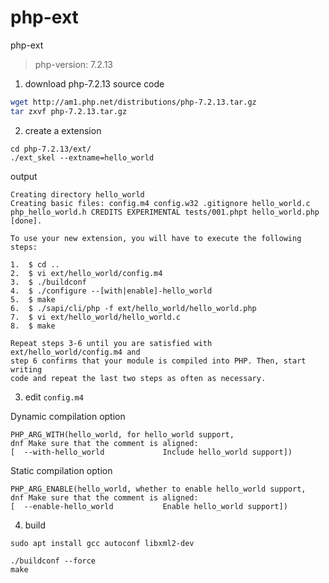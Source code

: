 # php-ext
php-ext

> php-version: 7.2.13

1. download php-7.2.13 source code
```sh
wget http://am1.php.net/distributions/php-7.2.13.tar.gz
tar zxvf php-7.2.13.tar.gz
``` 

2. create a extension
```
cd php-7.2.13/ext/
./ext_skel --extname=hello_world
```
output
```
Creating directory hello_world
Creating basic files: config.m4 config.w32 .gitignore hello_world.c php_hello_world.h CREDITS EXPERIMENTAL tests/001.phpt hello_world.php [done].

To use your new extension, you will have to execute the following steps:

1.  $ cd ..
2.  $ vi ext/hello_world/config.m4
3.  $ ./buildconf
4.  $ ./configure --[with|enable]-hello_world
5.  $ make
6.  $ ./sapi/cli/php -f ext/hello_world/hello_world.php
7.  $ vi ext/hello_world/hello_world.c
8.  $ make

Repeat steps 3-6 until you are satisfied with ext/hello_world/config.m4 and
step 6 confirms that your module is compiled into PHP. Then, start writing
code and repeat the last two steps as often as necessary.
```

3. edit `config.m4`

Dynamic compilation option
```
PHP_ARG_WITH(hello_world, for hello_world support,
dnf Make sure that the comment is aligned:
[  --with-hello_world             Include hello_world support])
```

Static compilation option
```
PHP_ARG_ENABLE(hello_world, whether to enable hello_world support,
dnf Make sure that the comment is aligned:
[  --enable-hello_world           Enable hello_world support])
```

4. build
```
sudo apt install gcc autoconf libxml2-dev

./buildconf --force
make
```

